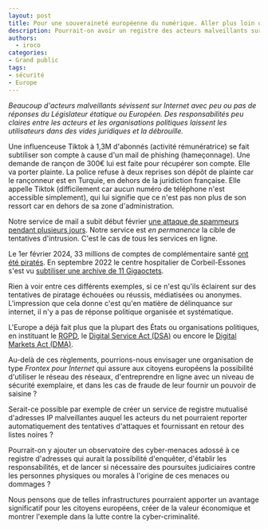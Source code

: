 ```yaml
---
layout: post
title: Pour une souveraineté européenne du numérique. Aller plus loin que le RGPD ?
description: Pourrait-on avoir un registre des acteurs malveillants sur l'internet Européen ?
authors:
  - iroco
categories:
- Grand public
tags:
- sécurité
- Europe
---
```


*Beaucoup d'acteurs malveillants sévissent sur Internet avec peu ou pas de réponses du Législateur étatique ou Européen. Des responsabilités peu claires entre les acteurs et les organisations politiques laissent les utilisateurs dans des vides juridiques et la débrouille.*

Une influenceuse Tiktok à 1,3M d'abonnés (activité rémunératrice) se fait subtiliser son compte à cause d'un mail de phishing (hameçonnage). Une demande de rançon de 300€ lui est faite pour récupérer son compte. Elle va porter plainte. La police refuse à deux reprises son dépôt de plainte car le rançonneur est en Turquie, en dehors de la juridiction française. Elle appelle Tiktok (difficilement car aucun numéro de téléphone n'est accessible simplement), qui lui signifie que ce n'est pas non plus de son ressort car en dehors de sa zone d'administration.

Notre service de mail a subit début février [une attaque de spammeurs pendant plusieurs jours](/securite_et_fuite_en_avant). Notre service est *en permanence* la cible de tentatives d'intrusion. C'est le cas de tous les services en ligne.

Le 1er février 2024, 33 millions de comptes de complémentaire santé [ont été piratés](https://www.lemonde.fr/pixels/article/2024/02/07/piratage-de-viamedis-et-almerys-les-donnees-de-plus-de-33-millions-de-personnes-concernees-selon-la-cnil_6215292_4408996.html). En septembre 2022 le centre hospitalier de Corbeil-Essones s'est vu [subtiliser une archive de 11 Gigaoctets](https://www.lemonde.fr/pixels/article/2022/09/26/apres-la-cyberattaque-contre-l-hopital-de-corbeil-essonnes-ce-que-l-on-sait-sur-les-donnees-diffusees_6143245_4408996.html).

Rien à voir entre ces différents exemples, si ce n'est qu'ils éclairent sur des tentatives de piratage échouées ou réussis, médiatisées ou anonymes. L'impression que cela donne c'est qu'en matière de délinquance sur internet, il n'y a pas de réponse politique organisée et systématique.

L'Europe a déjà fait plus que la plupart des États ou organisations politiques, en instituant le [RGPD](https://www.economie.gouv.fr/entreprises/reglement-general-protection-donnees-rgpd), le [Digital Service Act (DSA)](https://www.vie-publique.fr/eclairage/285115-dsa-le-reglement-sur-les-services-numeriques-ou-digital-services-act) ou encore le [Digital Markets Act (DMA)](https://www.vie-publique.fr/eclairage/284907-dma-le-reglement-sur-les-marches-numeriques-ou-digital-markets-act).

Au-delà de ces règlements, pourrions-nous envisager une organisation de type _Frontex pour Internet_ qui assure aux citoyens européens la possibilité d'utiliser le réseau des réseaux, d'entreprendre en ligne avec un niveau de sécurité exemplaire, et dans les cas de fraude de leur fournir un pouvoir de saisine ?

Serait-ce possible par exemple de créer un service de registre mutualisé d'adresses IP malveillantes auquel les acteurs du net pourraient reporter automatiquement des tentatives d'attaques et fournissant en retour des listes noires ?

Pourrait-on y ajouter un observatoire des cyber-menaces adossé à ce registre d'adresses qui aurait la possibilité d'enquêter, d'établir les responsabilités, et de lancer si nécessaire des poursuites judiciaires contre les personnes physiques ou morales à l'origine de ces menaces ou dommages ?

Nous pensons que de telles infrastructures pourraient apporter un avantage significatif pour les citoyens européens, créer de la valeur économique et montrer l'exemple dans la lutte contre la cyber-criminalité.
